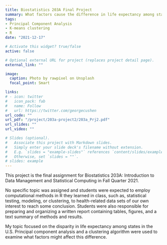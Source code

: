 ```yaml
---
title: Biostatistics 203A Final Project
summary: What factors cause the difference in life expectancy among states.
tags:
- Principal Component Analysis
- K-means clustering
- R
date: "2021-12-17"

# Activate this widget? true/false
active: false

# Optional external URL for project (replaces project detail page).
external_link: ""

image:
  caption: Photo by rawpixel on Unsplash
  focal_point: Smart

links:
# - icon: twitter
#   icon_pack: fab
#   name: Follow
#   url: https://twitter.com/georgecushen
url_code: ""
url_pdf: "/project/203a-project2/203a_Prj2.pdf"
url_slides: ""
url_video: ""

# Slides (optional).
#   Associate this project with Markdown slides.
#   Simply enter your slide deck's filename without extension.
#   E.g. `slides = "example-slides"` references `content/slides/example-slides.md`.
#   Otherwise, set `slides = ""`.
# slides: example
---
```

This project is the final assignment for Biostatistics 203A: Introduction to Data Management and Statistical Computing in Fall Quarter 2021.

No specific topic was assigned and students were expected to employ computational methods in R they learned in class, such as, statistical testing, modeling, or clustering, to health-related data sets of our own interest to reach some conclusion. Students were also responsible for preparing and organizing a written report containing tables, figures, and a text summary of methods and results.

My topic focused on the disparity in life expectancy among states in the U.S. Principal component analysis and a clustering algorithm were used to examine what factors might affect this difference.
